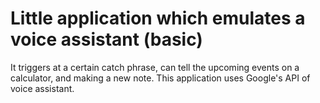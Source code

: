 # Little application which emulates a voice assistant (basic)

It triggers at a certain catch phrase, can tell the upcoming events on a calculator, and making a new note.
This application uses Google's API of voice assistant.
